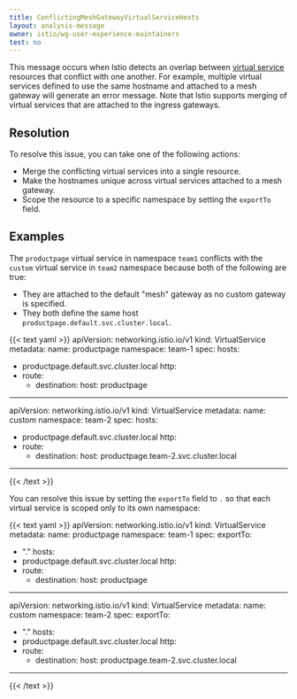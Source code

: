 ```yaml
---
title: ConflictingMeshGatewayVirtualServiceHosts
layout: analysis-message
owner: istio/wg-user-experience-maintainers
test: no
---
```

<!-- markdownlint-disable-file MD007 -->
This message occurs when Istio detects an overlap between
[virtual service](/docs/reference/config/networking/virtual-service)
resources that conflict with one another. For example, multiple virtual
services defined to use the same hostname and attached to a mesh gateway
will generate an error message. Note that Istio supports merging of virtual
services that are attached to the ingress gateways.

## Resolution

To resolve this issue, you can take one of the following actions:

* Merge the conflicting virtual services into a single resource.
* Make the hostnames unique across virtual services attached to a mesh gateway.
* Scope the resource to a specific namespace by setting the `exportTo` field.

## Examples

The `productpage` virtual service in namespace `team1` conflicts with the
`custom` virtual service in `team2` namespace because both of the following
are true:

* They are attached to the default "mesh" gateway as no custom gateway is
specified.
* They both define the same host `productpage.default.svc.cluster.local`.

{{< text yaml >}}
apiVersion: networking.istio.io/v1
kind: VirtualService
metadata:
  name: productpage
  namespace: team-1
spec:
  hosts:
  - productpage.default.svc.cluster.local
  http:
  - route:
    - destination:
        host: productpage
---
apiVersion: networking.istio.io/v1
kind: VirtualService
metadata:
  name: custom
  namespace: team-2
spec:
  hosts:
  - productpage.default.svc.cluster.local
  http:
  - route:
    - destination:
        host: productpage.team-2.svc.cluster.local
---
{{< /text >}}

You can resolve this issue by setting the `exportTo` field to `.` so
that each virtual service is scoped only to its own namespace:

{{< text yaml >}}
apiVersion: networking.istio.io/v1
kind: VirtualService
metadata:
  name: productpage
  namespace: team-1
spec:
  exportTo:
  - "."
  hosts:
  - productpage.default.svc.cluster.local
  http:
  - route:
    - destination:
        host: productpage
---
apiVersion: networking.istio.io/v1
kind: VirtualService
metadata:
  name: custom
  namespace: team-2
spec:
  exportTo:
  - "."
  hosts:
  - productpage.default.svc.cluster.local
  http:
  - route:
    - destination:
        host: productpage.team-2.svc.cluster.local
---
{{< /text >}}
